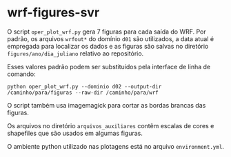 # wrf-figures-svr
O script `oper_plot_wrf.py` gera 7 figuras para cada saída do WRF. Por padrão, os arquivos `wrfout*` do domínio `d01` são utilizados, a data atual é empregada para localizar os dados e as figuras são salvas no diretório `figures/ano/dia_juliano` relativo ao repositório.

Esses valores padrão podem ser substituídos pela interface de linha de comando:

```
python oper_plot_wrf.py --dominio d02 --output-dir /caminho/para/figuras --raw-dir /caminho/para/wrf
```

O script também usa imagemagick para cortar as bordas brancas das figuras.

Os arquivos no diretório `arquivos_auxiliares` contêm escalas de cores e shapefiles que são usados em algumas figuras.

O ambiente python utilizado nas plotagens está no arquivo `environment.yml`.
